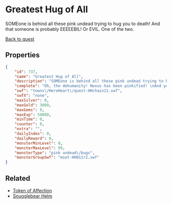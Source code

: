 # Greatest Hug of All

SOMEone is behind all these pink undead trying to hug you to death! And that someone is probably EEEEEBIL! Or EVIL. One of the two.

[Back to quest](../quests.md)

## Properties

```json
{
    "id": 737,
    "name": "Greatest Hug of All",
    "description": "SOMEone is behind all these pink undead trying to hug you to death! And that someone is probably EEEEEBIL! Or EVIL. One of the two.",
    "complete": "Oh, the dehumanity! Noxus has been pinkified! \nAnd you don't want to know how Twig will contain his magic. Twig has his own secrets. Vewwy vewwy SECWET secwets!",
    "swf": "towns\/HeroHeart\/quest-HHchain11.swf",
    "swfX": "none",
    "maxSilver": 0,
    "maxGold": 3000,
    "maxGems": 0,
    "maxExp": 50000,
    "minTime": 0,
    "counter": 0,
    "extra": "",
    "dailyIndex": 0,
    "dailyReward": 0,
    "monsterMinLevel": 0,
    "monsterMaxLevel": 99,
    "monsterType": "pink undead\/bugs",
    "monsterGroupSwf": "mset-HHD11r2.swf"
}
```

## Related

- [Token of Affection](../items/707-token-of-affection.md)
- [Snugglebear Helm](../items/723-snugglebear-helm.md)

